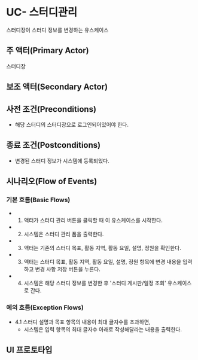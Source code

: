 # UC- 스터디관리
스터디장이 스터디 정보를 변경하는 유스케이스

## 주 액터(Primary Actor)
스터디장

## 보조 액터(Secondary Actor)
## 사전 조건(Preconditions)

- 해당 스터디의 스터디장으로 로그인되어있어야 한다.

## 종료 조건(Postconditions)
- 변경된 스터디 정보가 시스템에 등록되었다.

## 시나리오(Flow of Events)

### 기본 흐름(Basic Flows)

- 1. 액터가 스터디 관리 버튼을 클릭할 때 이 유스케이스를 시작한다.
- 2. 시스템은 스터디 관리 폼을 출력한다.
- 3. 액터는 기존의 스터디 목표, 활동 지역, 활동 요일, 설명, 정원을 확인한다.
- 3. 액터는 스터디 목표, 활동 지역, 활동 요일, 설명, 정원 항목에 변경 내용을 입력하고 변경 사항 저장 버튼을 누른다.
- 4. 시스템은 해당 스터디 정보를 변경한 후 '스터디 게시판/일정 조회' 유스케이스로 간다.

### 예외 흐름(Exception Flows)

- 4.1 스터디 설명과 목표 항목의 내용이 최대 글자수를 초과하면,
    - 시스템은 입력 항목의 최대 글자수 아래로 작성해달라는 내용을 출력한다.
    
    
## UI 프로토타입